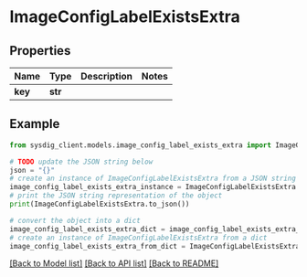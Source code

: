 # ImageConfigLabelExistsExtra


## Properties

Name | Type | Description | Notes
------------ | ------------- | ------------- | -------------
**key** | **str** |  | 

## Example

```python
from sysdig_client.models.image_config_label_exists_extra import ImageConfigLabelExistsExtra

# TODO update the JSON string below
json = "{}"
# create an instance of ImageConfigLabelExistsExtra from a JSON string
image_config_label_exists_extra_instance = ImageConfigLabelExistsExtra.from_json(json)
# print the JSON string representation of the object
print(ImageConfigLabelExistsExtra.to_json())

# convert the object into a dict
image_config_label_exists_extra_dict = image_config_label_exists_extra_instance.to_dict()
# create an instance of ImageConfigLabelExistsExtra from a dict
image_config_label_exists_extra_from_dict = ImageConfigLabelExistsExtra.from_dict(image_config_label_exists_extra_dict)
```
[[Back to Model list]](../README.md#documentation-for-models) [[Back to API list]](../README.md#documentation-for-api-endpoints) [[Back to README]](../README.md)


